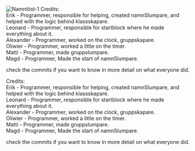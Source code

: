 ![Namnlöst-1](https://github.com/user-attachments/assets/8b030d1b-2964-4b38-93ed-8a5ace0a30ea) Credits: <br/>
Erik - Programmer, responsible for helping, created namnSlumpare, and helped with the logic behind klassskapare. <br/>
Leonard - Programmer, responsible for startblock where he made everything about it. <br/>
Alexander - Programmer, worked on the clock, gruppskapare. <br/>
Oliwier - Programmer, worked a little on the timer. <br/>
Matti - Programmer, made gruppslumpare. <br/>
Magd - Programmer, Made the start of namnSlumpare. <br/>

check the commits if you want to know in more detail on what everyone did. <br/>


Credits: <br/>
Erik - Programmer, responsible for helping, created namnSlumpare, and helped with the logic behind klassskapare. <br/>
Leonard - Programmer, responsible for startblock where he made everything about it. <br/>
Alexander - Programmer, worked on the clock, gruppskapare. <br/>
Oliwier - Programmer, worked a little on the timer. <br/>
Matti - Programmer, made gruppslumpare. <br/>
Magd - Programmer, Made the start of namnSlumpare. <br/>

check the commits if you want to know in more detail on what everyone did. <br/>

